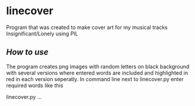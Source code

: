 # linecover
Program that was created to make cover art for my musical tracks Insignificant/Lonely using PIL

## _How to use_

The program creates png images with random letters on black background with several versions where entered words are included and highlighted in red in each version seperatly. In command line next to linecover.py enter required words like this 

linecover.py <word1> <word2> ... <wordN>

